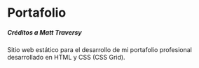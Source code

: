 # Portafolio
##### Créditos a Matt Traversy ####
Sitio web estático para el desarrollo de mi portafolio profesional desarrollado en HTML y CSS  (CSS Grid).
